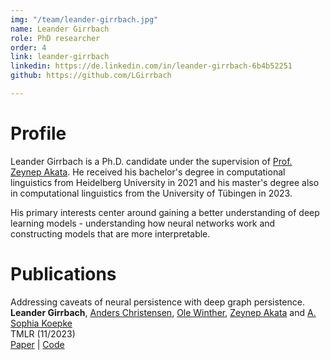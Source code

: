 ```yaml
---
img: "/team/leander-girrbach.jpg"
name: Leander Girrbach
role: PhD researcher
order: 4
link: leander-girrbach
linkedin: https://de.linkedin.com/in/leander-girrbach-6b4b52251
github: https://github.com/LGirrbach

---
```


# Profile
Leander Girrbach is a Ph.D. candidate under the supervision of [Prof. Zeynep Akata](https://www.eml-unitue.de/people/zeynep-akata).
He received his bachelor's degree in computational linguistics from Heidelberg University in 2021 and his master's degree also in computational linguistics from the University of Tübingen in 2023.

His primary interests center around gaining a better understanding of deep learning models - understanding how neural networks work and constructing models that are more interpretable.

# Publications

Addressing caveats of neural persistence with deep graph persistence.\
**Leander Girrbach**, [Anders Christensen](https://www.eml-unitue.de/people/anders-christensen), [Ole Winther](https://www.eml-unitue.de/people/ole-winther), [Zeynep Akata](https://www.eml-unitue.de/people/zeynep-akata) and [A. Sophia Koepke](https://akoepke.github.io/)\
TMLR (11/2023)\
[Paper](https://arxiv.org/abs/2307.10865) | [Code](https://github.com/ExplainableML/Deep-Graph-Persistence)
